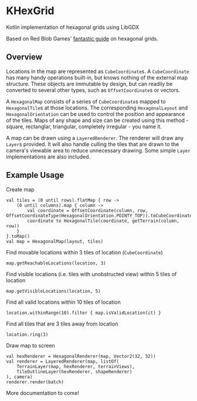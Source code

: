 # KHexGrid
Kotlin implementation of hexagonal grids using LibGDX

Based on Red Blob Games' [fantastic guide](https://www.redblobgames.com/grids/hexagons/) on hexagonal grids.

## Overview
Locations in the map are represented as `CubeCoordinate`s. A `CubeCoordinate` has many handy operations built-in, but knows nothing of the external map structure. These objects are immutable by design, but can readily be converted to several other types, such as `OffsetCoordinate`s or vectors.

A `HexagonalMap` consists of a series of `CubeCoordinate`s mapped to `HexagonalTile`s at those locations. The corresponding `HexagonalLayout` and `HexagonalOrientation` can be used to control the position and appearance of the tiles. Maps of any shape and size can be created using this method - square, rectanglar, triangular, completely irregular - you name it.

A map can be drawn using a `LayeredRenderer`. The renderer will draw any `Layer`s provided. It will also handle culling the tiles that are drawn to the camera's viewable area to reduce unnecessary drawing. Some simple `Layer` implementations are also included.


## Example Usage
Create map

    val tiles = (0 until rows).flatMap { row ->
        (0 until columns).map { column ->
            val coordinate = OffsetCoordinate(column, row, OffsetCoordinateType(HexagonalOrientation.POINTY_TOP)).toCubeCoordinate()
            coordinate to HexagonalTile(coordinate, getTerrain(column, row))
        }
    }.toMap()
    val map = HexagonalMap(layout, tiles)

Find movable locations within 3 tiles of location (`CubeCoordinate`)

    map.getReachableLocations(location, 3)
    
Find visible locations (i.e. tiles with unobstructed view) within 5 tiles of location

    map.getVisibleLocations(location, 5)
    
Find all valid locations within 10 tiles of location

    location.withinRange(10).filter { map.isValidLocation(it) }
    
Find all tiles that are 3 tiles away from location

    location.ring(3)
    
Draw map to screen

    val hexRenderer = HexagonalRenderer(map, Vector2(32, 32))
    val renderer = LayeredRenderer(map, listOf(
        TerrainLayer(map, hexRenderer, terrainViews),
        TileOutlineLayer(hexRenderer, shapeRenderer)
    ), camera)
    renderer.render(batch)
    
More documentation to come!
